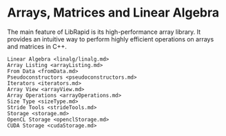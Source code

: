 # Arrays, Matrices and Linear Algebra

The main feature of LibRapid is its high-performance array library. It provides an intuitive way to perform
highly efficient operations on arrays and matrices in C++.

```{toctree}
Linear Algebra <linalg/linalg.md>
Array Listing <arrayListing.md>
From Data <fromData.md>
Pseudoconstructors <pseudoconstructors.md>
Iterators <iterators.md>
Array View <arrayView.md>
Array Operations <arrayOperations.md>
Size Type <sizeType.md>
Stride Tools <strideTools.md>
Storage <storage.md>
OpenCL Storage <openclStorage.md>
CUDA Storage <cudaStorage.md>
```
